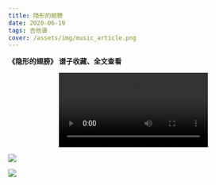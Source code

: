 ```yaml
---
title: 隐形的翅膀
date: 2020-06-19
tags: 吉他谱
cover: /assets/img/music_article.png
---
```


**《隐形的翅膀》**
**谱子收藏、全文查看**<!--more-->

<video src="http://files.yournotes.cn/video/%E9%9A%90%E5%BD%A2%E7%9A%84%E7%BF%85%E8%86%80.mp4" controls="controls" autoplay="autoplay" style="max-width:100%;display:block;margin-left:auto;margin-right:auto;">您的浏览器不支持视频标签</video>

![](https://gitee.com/Jasper-zh/blogImage/raw/master/%E9%9A%90%E5%BD%A2%E7%9A%84%E7%BF%85%E8%86%80%EF%BC%88%E5%90%89%E4%BB%96%E8%B0%B1%EF%BC%89/1.jpg)

![](https://gitee.com/Jasper-zh/blogImage/raw/master/%E9%9A%90%E5%BD%A2%E7%9A%84%E7%BF%85%E8%86%80%EF%BC%88%E5%90%89%E4%BB%96%E8%B0%B1%EF%BC%89/2.jpg)